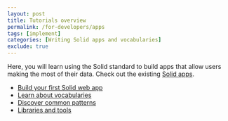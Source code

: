 ```yaml
---
layout: post
title: Tutorials overview
permalink: /for-developers/apps
tags: [implement]
categories: [Writing Solid apps and vocabularies]
exclude: true
---
```


<!-- <figure>
    <object data="{{site.baseurl}}/assets/img/tutorials/tutorials_flowchart.svg"></object>
    <figcaption>Navigate the Solid tutorials with a flowchart</figcaption>
</figure> -->

Here, you will learn using the Solid standard to build apps that allow users making the most of their data. Check out the existing [Solid apps](/use-solid/apps). 

- [Build your first Solid web app](/for-developers/apps/first-app)
- [Learn about vocabularies](/for-developers/apps/vocabularies)
- [Discover common patterns](/for-developers/apps/common-patterns)
- [Libraries and tools](/for-developers/apps/tools)
